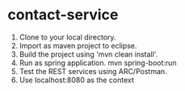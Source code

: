 # contact-service
1. Clone to your local directory.
2. Import as maven project to eclipse.
3. Build the project using 'mvn clean install'.
4. Run as spring application. mvn spring-boot:run
5. Test the REST services using ARC/Postman.
6. Use localhost:8080 as the context
